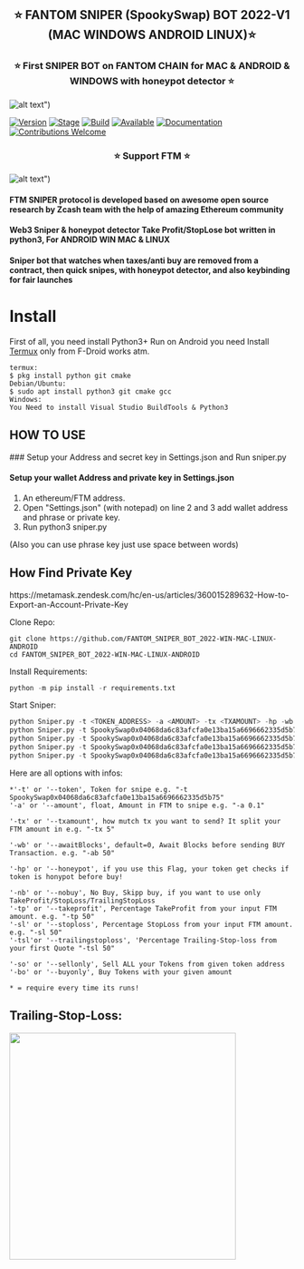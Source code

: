 <h2 align="center">⭐️ FANTOM SNIPER (SpookySwap) BOT 2022-V1 (MAC WINDOWS ANDROID LINUX)⭐️ </h2>
 
<h3 align="center">⭐️ First SNIPER BOT on FANTOM CHAIN for MAC & ANDROID & WINDOWS with honeypot detector ⭐️</h3>
 
![alt text](https://github.com/JDCORPCOMPANY/FANTOM_SNIPER_BOT_2022-WIN-MAC-LINUX-ANDROID/blob/main/FTMSC.png?raw=true "GIF application")")

[![Version](https://img.shields.io/badge/Codename-WHITEHAT-blue.svg?maxAge=259200)]()
[![Stage](https://img.shields.io/badge/Release-Stable-brightgreen.svg)]()
[![Build](https://img.shields.io/badge/Supported_OS-MAC-red.svg)]()
[![Available](https://img.shields.io/badge/Available-WIN-yellow.svg?maxAge=259200)]()
[![Documentation](https://img.shields.io/badge/BSC-SNIPER-red.svg?maxAge=259200)]()
[![Contributions Welcome](https://img.shields.io/badge/Type-FREE-green.svg?style=flat)]()


<h3 align="center">⭐️ Support FTM ⭐️</h3>

![alt text](https://github.com/JDCORPCOMPANY/FANTOM_SNIPER_BOT_2022-WIN-MAC-LINUX-ANDROID/blob/main/FTMSC2.png?raw=true "GIF application")")
 
 
#### FTM SNIPER protocol is developed based on awesome open source research by Zcash team with the help of amazing Ethereum community
#### Web3  Sniper & honeypot detector Take Profit/StopLose bot written in python3, For ANDROID WIN MAC & LINUX
#### Sniper bot that watches when taxes/anti buy are removed from a contract, then quick snipes, with honeypot detector, and also keybinding for fair launches





# Install
First of all, you need install Python3+
Run on Android you need Install [Termux](https://termux.com/) only from F-Droid works atm. 
```shell
termux: 
$ pkg install python git cmake 
Debian/Ubuntu: 
$ sudo apt install python3 git cmake gcc
Windows:
You Need to install Visual Studio BuildTools & Python3
```


<H2>HOW TO USE</H2>
### Setup your Address and secret key in Settings.json and Run sniper.py

#### Setup your wallet Address and private key in Settings.json
1. An ethereum/FTM address.
2. Open "Settings.json" (with notepad) on line 2 and 3 add wallet address and phrase or private key.
3. Run python3 sniper.py
 
(Also you can use phrase key just use space between words)

<H2>How Find Private Key</H2>
https://metamask.zendesk.com/hc/en-us/articles/360015289632-How-to-Export-an-Account-Private-Key

Clone Repo:  
```shell
git clone https://github.com/FANTOM_SNIPER_BOT_2022-WIN-MAC-LINUX-ANDROID
cd FANTOM_SNIPER_BOT_2022-WIN-MAC-LINUX-ANDROID
```

Install Requirements:  
```python
python -m pip install -r requirements.txt
```  


Start Sniper:  
```python
python Sniper.py -t <TOKEN_ADDRESS> -a <AMOUNT> -tx <TXAMOUNT> -hp -wb <BLOCKS WAIT BEFORE BUY> -tp <TAKE PROFIT IN PERCENT> -sl <STOP LOSE IN PERCENT>
python Sniper.py -t SpookySwap0x04068da6c83afcfa0e13ba15a6696662335d5b75 -a 0.001 -tx 2 -hp  -wb 10 -tp 50
python Sniper.py -t SpookySwap0x04068da6c83afcfa0e13ba15a6696662335d5b75 --sellonly
python Sniper.py -t SpookySwap0x04068da6c83afcfa0e13ba15a6696662335d5b75 -a 0.001 --buyonly
python Sniper.py -t SpookySwap0x04068da6c83afcfa0e13ba15a6696662335d5b75 -tsl 10 -nb
```  

Here are all options with infos:  
```python3
*'-t' or '--token', Token for snipe e.g. "-t SpookySwap0x04068da6c83afcfa0e13ba15a6696662335d5b75"
'-a' or '--amount', float, Amount in FTM to snipe e.g. "-a 0.1"

'-tx' or '--txamount', how mutch tx you want to send? It split your FTM amount in e.g. "-tx 5"

'-wb' or '--awaitBlocks', default=0, Await Blocks before sending BUY Transaction. e.g. "-ab 50" 

'-hp' or '--honeypot', if you use this Flag, your token get checks if token is honypot before buy!

'-nb' or '--nobuy', No Buy, Skipp buy, if you want to use only TakeProfit/StopLoss/TrailingStopLoss
'-tp' or '--takeprofit', Percentage TakeProfit from your input FTM amount. e.g. "-tp 50" 
'-sl' or '--stoploss', Percentage StopLoss from your input FTM amount. e.g. "-sl 50" 
'-tsl'or '--trailingstoploss', 'Percentage Trailing-Stop-loss from your first Quote "-tsl 50"

'-so' or '--sellonly', Sell ALL your Tokens from given token address
'-bo' or '--buyonly', Buy Tokens with your given amount

* = require every time its runs!
```

## Trailing-Stop-Loss:
<img src="https://i.ytimg.com/vi/dZFb0-fwqOk/maxresdefault.jpg" height="400">
